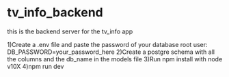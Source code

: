 # tv_info_backend

this is the backend server for the tv_info app

1)Create a .env file and paste the password of your database root user:  DB_PASSWORD=your_password_here
2)Create a postgre schema with all the columns and the db_name in the models file
3)Run npm install with node v10X
4)npm run dev
